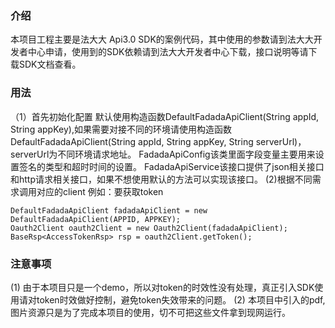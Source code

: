 ### 介绍

本项目工程主要是法大大 Api3.0 SDK的案例代码，其中使用的参数请到法大大开发者中心申请，使用到的SDK依赖请到法大大开发者中心下载，接口说明等请下载SDK文档查看。

### 用法
（1）首先初始化配置
默认使用构造函数DefaultFadadaApiClient(String appId, String appKey),如果需要对接不同的环境请使用构造函数
DefaultFadadaApiClient(String appId, String appKey, String serverUrl)，serverUrl为不同环境请求地址。
FadadaApiConfig该类里面字段变量主要用来设置签名的类型和超时时间的设置。
FadadaApiService该接口提供了json相关接口和http请求相关接口，如果不想使用默认的方法可以实现该接口。
(2)根据不同需求调用对应的client
例如：要获取token

```
DefaultFadadaApiClient fadadaApiClient = new DefaultFadadaApiClient(APPID, APPKEY);
Oauth2Client oauth2Client = new Oauth2Client(fadadaApiClient);
BaseRsp<AccessTokenRsp> rsp = oauth2Client.getToken();
```


### 注意事项

(1) 由于本项目只是一个demo，所以对token的时效性没有处理，真正引入SDK使用请对token时效做好控制，避免token失效带来的问题。
(2) 本项目中引入的pdf,图片资源只是为了完成本项目的使用，切不可把这些文件拿到现网运行。





